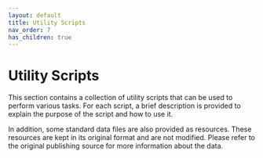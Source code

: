 ```yaml
---
layout: default
title: Utility Scripts
nav_order: 7
has_children: true
---
```


# Utility Scripts

This section contains a collection of utility scripts that can be used to 
perform various tasks. For each script, a brief description is provided to
explain the purpose of the script and how to use it. 

In addition, some standard
data files are also provided as resources. These resources are
kept in its original format and are not modified. Please refer to the original
publishing source for more information about the data.


